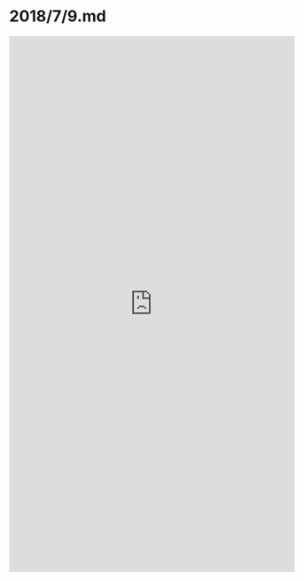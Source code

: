 # 2018/7/9.md

<iframe src="https://modao.cc/app/cb8HUpUpq2FdbFYkU5Uv55kBEnCY8qR/embed" width="515" height="968" allowTransparency="true" frameborder="0"></iframe>
